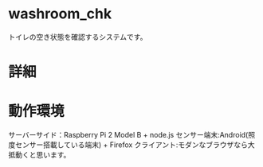 # washroom_chk
トイレの空き状態を確認するシステムです。

# 詳細


# 動作環境
サーバーサイド：Raspberry Pi 2 Model B + node.js
センサー端末:Android(照度センサー搭載している端末) + Firefox
クライアント:モダンなブラウザなら大抵動くと思います。
